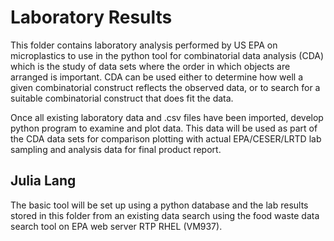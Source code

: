 # Laboratory Results

This folder contains laboratory analysis performed by US EPA on microplastics to use in the python tool for combinatorial data analysis (CDA) which is the study of data sets where the order in which objects are arranged is important. CDA can be used either to determine how well a given combinatorial construct reflects the observed data, or to search for a suitable combinatorial construct that does fit the data.

Once all existing laboratory data and .csv files have been imported, develop python program to examine and plot data. This data will be used as part of the CDA data sets for comparison plotting with actual EPA/CESER/LRTD lab sampling and analysis data for final product report.

## Julia Lang

The basic tool will be set up using a python database and the lab results stored in this folder from an existing data search using the food waste data search tool on EPA web server RTP RHEL (VM937).
